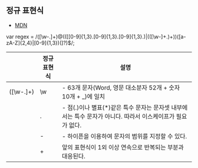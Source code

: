 ## 정규 표현식
- [MDN](https://developer.mozilla.org/ko/docs/Web/JavaScript/Guide/%EC%A0%95%EA%B7%9C%EC%8B%9D)

var regex = /([\w-\.]+)@((\[[0-9]{1,3}\.[0-9]{1,3}\.[0-9]{1,3}\.)|(([\w-]+\.)+))([a-zA-Z]{2,4}|[0-9]{1,3})(\]?)$/;

||정규 표현식|설명|
|---|----|----|
|([\w-\.]+)|\w|- 63개 문자(Word, 영문 대소분자 52개 + 숫자 10개 + _)에 일치|
||\.|- 점(.)이나 별표(*)같은 특수 문자는 문자셋 내부에서는 특수 문자가 아니다. 따라서 이스케이프가 필요가 없다. |
||-|- 하이픈을 이용하여 문자의 범위를 지정할 수 있다.|
||+|앞의 표현식이 1외 이상 연속으로 반복되는 부분과 대응된다.|